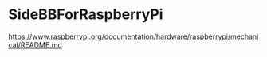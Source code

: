 # SideBBForRaspberryPi

https://www.raspberrypi.org/documentation/hardware/raspberrypi/mechanical/README.md